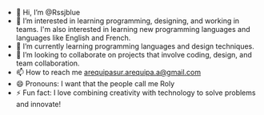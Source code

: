 - 👋 Hi, I’m @Rssjblue
- 👀 I’m interested in learning programming, designing, and working in teams. I'm also interested in learning new programming languages and languages like English and French.
- 🌱 I’m currently learning programming languages and design techniques.
- 💞️ I’m looking to collaborate on projects that involve coding, design, and team collaboration.
- 📫 How to reach me arequipasur.arequipa.a@gmail.com
- 😄 Pronouns: I want that the people call me Roly 
- ⚡ Fun fact: I love combining creativity with technology to solve problems and innovate!

<!---
Rssjblue/Rssjblue is a ✨ special ✨ repository because its `README.md` (this file) appears on your GitHub profile.
You can click the Preview link to take a look at your changes.
--->
